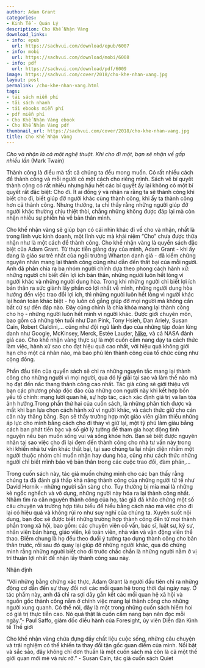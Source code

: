 ```yaml
---
author: Adam Grant
categories:
- Kinh Tế - Quản Lý
description: Cho Khế Nhận Vàng
download_links:
- info: epub
  url: https://sachvui.com/download/epub/6007
- info: mobi
  url: https://sachvui.com/download/mobi/6008
- info: pdf
  url: https://sachvui.com/download/pdf/6009
image: https://sachvui.com/cover/2018/cho-khe-nhan-vang.jpg
layout: post
permalink: /cho-khe-nhan-vang.html
tags:
- tải sách miễn phí
- tải sách nhanh
- tải ebooks miễn phí
- pdf miễn phí
- Cho Khế Nhận Vàng ebook
- Cho Khế Nhận Vàng pdf
thumbnail_url: https://sachvui.com/cover/2018/cho-khe-nhan-vang.jpg
title: Cho Khế Nhận Vàng
---
```


 <div class="item-desc text-justify"> <p><em>Cho và nhận là cả một nghệ thuật. Khi cho đi một, bạn sẽ nhận về gấp nhiều lần</em> (Mark Twain)</p><p>Thành công là điều mà tất cả chúng ta đều mong muốn. Có rất nhiều cách để thành công và mỗi người có một cách cho riêng mình. Sách về bí quyết thành công có rất nhiều nhưng hầu hết các bí quyết ấy lại không có một bí quyết rất đặc biệt: Cho đi. Ít ai đồng ý và nhận ra rằng ta sẽ thành công khi biết cho đi, biết giúp đỡ người khác cùng thành công, khi ấy ta thành công hơn cả thành công. Nhưng thường, ta chỉ thấy rằng những người giúp đỡ người khác thường chịu thiệt thòi, chẳng những không được đáp lại mà còn nhận nhiều sự phiền hà về bản thân mình.</p><p>Cho khế nhận vàng sẽ giúp bạn có cái nhìn khác đi về cho và nhận, nhất là trong lĩnh vực kinh doanh, một lĩnh vực mà khái niệm “Cho” chưa được thừa nhận như là một cách để thành công. Cho khế nhận vàng là quyển sách đặc biệt của Adam Grant. Từ thực tiễn giảng dạy của mình, Adam Grant - khi ấy đang là giáo sư trẻ nhất của ngôi trường Wharton danh giá - đã kiểm chứng nguyên nhân mang lại thành công cũng như dẫn đến thất bại của mỗi người. Anh đã phân chia ra ba nhóm người chính dựa theo phong cách hành xử: những người chỉ biết đến lợi ích bản thân, những người luôn hết lòng vì người khác và những người dung hòa. Trong khi những người chỉ biết lợi ích bản thân ra sức giành lấy phần có lợi nhất về mình, những người dung hòa hướng đến việc trao đổi lợi ích, thì những người luôn hết lòng vì người khác lại hoàn toàn khác biệt - họ luôn cố gắng giúp đỡ mọi người mà không cần bất cứ sự đền đáp nào. Đây cũng chính là chìa khóa mang lại thành công cho họ - những người luôn hết mình vì người khác. Được giới chuyên môn, bao gồm cả những tên tuổi như Dan Pink, Tony Hsieh, Dan Ariely, Susan Cain, Robert Cialdini,… cũng như đội ngũ lãnh đạo của những tập đoàn lừng danh như Google, McKinsey, Merck, Estée Lauder, <a href="https://tiki.vn/giay-trang-phuc/c2983/nike">Nike</a>, và cả NASA đánh giá cao. Cho khế nhận vàng thực sự là một cuốn cẩm nang dạy ta cách thức làm việc, hành xử sao cho đạt hiệu quả cao nhất, với hiệu quả không giới hạn cho một cá nhân nào, mà bao phủ lên thành công của tổ chức cũng như cộng đồng.</p><p>Phần đầu tiên của quyển sách sẽ chỉ ra những nguyên tắc mang lại thành công cho những người vì mọi người, qua đó lý giải tại sao và làm thế nào mà họ đạt đến nấc thang thành công cao nhất. Tác giả cũng sẽ giới thiệu với bạn các phương pháp độc đáo của những con người này khi kết hợp bốn yếu tố chính: mạng lưới quan hệ, sự hợp tác, cách xác định giá trị và lan tỏa ảnh hưởng.Trong phần thứ hai của cuốn sách, là những phân tích được và mất khi bạn lựa chọn cách hành xử vì người khác, và cách thức giữ cho cán cân này thăng bằng. Bạn sẽ thấy trường hợp một giáo viên giảm thiểu những áp lực cho mình bằng cách cho đi thay vì giữ lại, một tỷ phú làm giàu bằng cách ban phát tiền bạc và số giờ lý tưởng để tham gia hoạt động tình nguyện nếu bạn muốn sống vui và sống khỏe hơn. Bạn sẽ biết được nguyên nhân tại sao việc cho đi lại đem đến thành công cho nhà tư vấn này trong khi khiến nhà tư vấn khác thất bại, tại sao chúng ta lại nhận diện nhầm một người thuộc nhóm chỉ muốn nhận hay dung hòa, cũng như cách thức những người chỉ biết mình bảo vệ bản thân trong các cuộc trao đổi, đàm phán,...</p><p>Trong cuốn sách này, tác giả muốn chứng minh cho các bạn thấy rằng chúng ta đã đánh giá thấp khả năng thành công của những người tử tế như David Hornik - những người sẵn sàng cho. Tuy thường bị mỉa mai là những kẻ ngốc nghếch và vô dụng, những người này hóa ra lại thành công nhất. Nhằm tìm ra căn nguyên thành công của họ, tác giả đã khảo chứng một số câu chuyện và trường hợp tiêu biểu để hiểu bằng cách nào mà việc cho đi lại có hiệu quả và không rủi ro như suy nghĩ của chúng ta. Xuyên suốt nội dung, bạn đọc sẽ được biết những trường hợp thành công đến từ mọi thành phần trong xã hội, bao gồm: các chuyên viên cố vấn, bác sĩ, luật sư, kỹ sư, nhân viên bán hàng, giáo viên, kế toán viên, nhà văn và vận động viên thể thao. Điểm chung là họ đều theo đuổi ý tưởng tạo dựng thành công cho bản thân trước, rồi sau đó quay lại giúp đỡ những người khác, qua đó chứng minh rằng những người biết cho đi trước chắc chắn là những người nằm ở vị trí thuận lợi nhất để nhận lấy thành công sau này.</p><p>Nhận định</p><p>“Với những bằng chứng xác thực, Adam Grant là người đầu tiên chỉ ra những động cơ dẫn đến sự thay đổi nơi các mối quan hệ trong thời đại ngày nay. Ở tác phẩm này, anh đã chỉ ra sợi dây gắn kết các mối quan hệ xã hội và nguồn gốc thành công nằm ở chính việc mang lại thành công cho những người xung quanh. Có thể nói, đây là một trong những cuốn sách hiếm hoi có giá trị thực tiễn cao. Nó quả thật là cuốn cẩm nang bạn nên đọc mỗi ngày.”- Paul Saffo, giám đốc điều hành của Foresight, ủy viên Diễn đàn Kinh tế Thế giới</p><p>Cho khế nhận vàng chứa đựng đầy chất liệu cuộc sống, những câu chuyện và trải nghiệm có thể khiến ta thay đổi tận gốc quan điểm của mình. Nổi bật và sắc sảo, đây không chỉ đơn thuần là một cuốn sách mà còn là cả một thế giới quan mới mẻ và rực rỡ.” - Susan Cain, tác giả cuốn sách Quiet</p> </div>